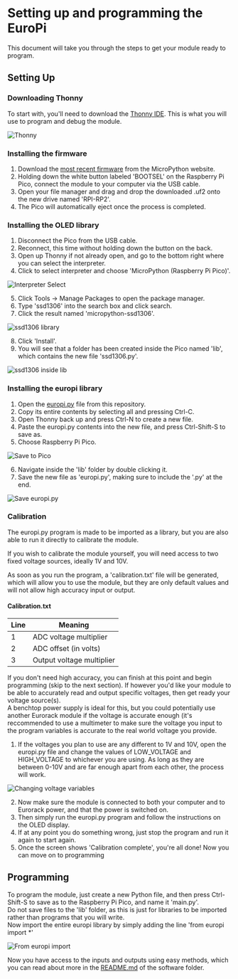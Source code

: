 # Setting up and programming the EuroPi

This document will take you through the steps to get your module ready to program.  
  
## Setting Up
  
### Downloading Thonny
To start with, you'll need to download the [Thonny IDE](https://thonny.org/). This is what you will use to program and debug the module.  

![Thonny](https://i.imgur.com/UX4uQDO.jpg)

### Installing the firmware
1. Download the [most recent firmware](https://micropython.org/download/rp2-pico/) from the MicroPython website.
4. Holding down the white button labeled 'BOOTSEL' on the Raspberry Pi Pico, connect the module to your computer via the USB cable.
5. Open your file manager and drag and drop the downloaded .uf2 onto the new drive named 'RPI-RP2'.
6. The Pico will automatically eject once the process is completed.

### Installing the OLED library
1. Disconnect the Pico from the USB cable.
2. Reconnect, this time without holding down the button on the back.
3. Open up Thonny if not already open, and go to the bottom right where you can select the interpreter.
4. Click to select interpreter and choose 'MicroPython (Raspberry Pi Pico)'.

![Interpreter Select](https://i.imgur.com/XeRem1w.jpg)

5. Click Tools -> Manage Packages to open the package manager.
6. Type 'ssd1306' into the search box and click search.
7. Click the result named 'micropython-ssd1306'.

![ssd1306 library](https://i.imgur.com/7t2mWHh.jpg)

8. Click 'Install'.
9. You will see that a folder has been created inside the Pico named 'lib', which contains the new file 'ssd1306.py'.

![ssd1306 inside lib](https://i.imgur.com/jkmeaFM.jpg)

### Installing the europi library

1. Open the [europi.py](/software/firmware/europi.py) file from this repository.
2. Copy its entire contents by selecting all and pressing Ctrl-C.
3. Open Thonny back up and press Ctrl-N to create a new file.
4. Paste the europi.py contents into the new file, and press Ctrl-Shift-S to save as.
5. Choose Raspberry Pi Pico.

![Save to Pico](https://i.imgur.com/BTn7kAz.jpg)

6. Navigate inside the 'lib' folder by double clicking it.
7. Save the new file as 'europi.py', making sure to include the '.py' at the end.

![Save europi.py](https://i.imgur.com/vK5Xgik.jpg)

### Calibration

The europi.py program is made to be imported as a library, but you are also able to run it directly to calibrate the module.  
  
If you wish to calibrate the module yourself, you will need access to two fixed voltage sources, ideally 1V and 10V.  
  
As soon as you run the program, a 'calibration.txt' file will be generated, which will allow you to use the module, but they are only default values and will not allow high accuracy input or output.  
  
#### Calibration.txt
| Line | Meaning |
| ------------- | ----------- |
|1|ADC voltage multiplier
|2|ADC offset (in volts)
|3|Output voltage multiplier
  
If you don't need high accuracy, you can finish at this point and begin programming (skip to the next section).
If however you'd like your module to be able to accurately read and output specific voltages, then get ready your voltage source(s).  
A benchtop power supply is ideal for this, but you could potentially use another Eurorack module if the voltage is accurate enough (it's reccommended to use a multimeter to make sure the voltage you input to the program variables is accurate to the real world voltage you provide.  

1. If the voltages you plan to use are any different to 1V and 10V, open the europi.py file and change the values of LOW_VOLTAGE and HIGH_VOLTAGE to whichever you are using. As long as they are between 0-10V and are far enough apart from each other, the process will work.

![Changing voltage variables](https://i.imgur.com/3evVnIn.png)

2. Now make sure the module is connected to both your computer and to Eurorack power, and that the power is switched on.
3. Then simply run the europi.py program and follow the instructions on the OLED display.
4. If at any point you do something wrong, just stop the program and run it again to start again.
5. Once the screen shows 'Calibration complete', you're all done! Now you can move on to programming

  
## Programming

To program the module, just create a new Python file, and then press Ctrl-Shift-S to save as to the Raspberry Pi Pico, and name it 'main.py'.  
Do not save files to the 'lib' folder, as this is just for libraries to be imported rather than programs that you will write.  
Now import the entire europi library by simply adding the line 'from europi import *'

![From europi import](https://i.imgur.com/UK3nJcV.jpg)

Now you have access to the inputs and outputs using easy methods, which you can read about more in the [README.md](/software/README.md) of the software folder.
